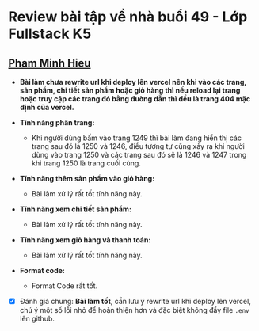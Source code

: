 # Review bài tập về nhà buổi 49 - Lớp Fullstack K5

## [Pham Minh Hieu](https://f8-fullstack-k6.vercel.app/products/1)

- **Bài làm chưa rewrite url khi deploy lên vercel nên khi vào các trang, sản phẩm, chi tiết sản phẩm hoặc giỏ hàng thì nếu reload lại trang hoặc truy cập các trang đó bằng đường dẫn thì đều là trang 404 mặc định của vercel.**

- **Tính năng phân trang:**

  - Khi người dùng bấm vào trang 1249 thì bài làm đang hiển thị các trang sau đó là 1250 và 1246, điều tương tự cũng xảy ra khi người dùng vào trang 1250 và các trang sau đó sẽ là 1246 và 1247 trong khi trang 1250 là trang cuối cùng.

- **Tính năng thêm sản phẩm vào giỏ hàng:**

  - Bài làm xử lý rất tốt tính năng này.

- **Tính năng xem chi tiết sản phẩm:**

  - Bài làm xử lý rất tốt tính năng này.

- **Tính năng xem giỏ hàng và thanh toán:**

  - Bài làm xử lý rất tốt tính năng này.

- **Format code:**

  - Format Code rất tốt.

- [x] Đánh giá chung: **Bài làm tốt**, cần lưu ý rewrite url khi deploy lên vercel, chú ý một số lỗi nhỏ để hoàn thiện hơn và đặc biệt không đẩy file `.env` lên github.
